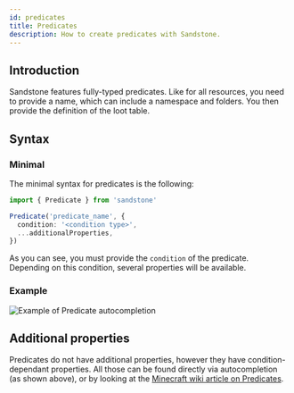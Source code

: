 ```yaml
---
id: predicates
title: Predicates
description: How to create predicates with Sandstone.
---
```


## Introduction
Sandstone features fully-typed predicates. Like for all resources, you need to provide a name, which can include a namespace and folders. You then provide the definition of the loot table.

## Syntax

### Minimal

The minimal syntax for predicates is the following:
```ts
import { Predicate } from 'sandstone'

Predicate('predicate_name', {
  condition: '<condition type>',
  ...additionalProperties,
})
```

As you can see, you must provide the `condition` of the predicate. Depending on this condition, several properties will be available.

### Example

![Example of Predicate autocompletion](/img/autocompletion/predicate.gif)

## Additional properties

Predicates do not have additional properties, however they have condition-dependant properties. All those can be found directly via autocompletion (as shown above), or by looking at the [Minecraft wiki article on Predicates](https://minecraft.wiki/Predicate#JSON_structure).